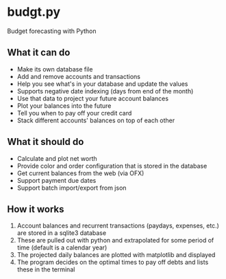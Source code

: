 # budgt.py
Budget forecasting with Python

## What it can do
  * Make its own database file
  * Add and remove accounts and transactions
  * Help you see what's in your database and update the values
  * Supports negative date indexing (days from end of the month)
  * Use that data to project your future account balances
  * Plot your balances into the future
  * Tell you when to pay off your credit card
  * Stack different accounts' balances on top of each other

## What it should do
  * Calculate and plot net worth
  * Provide color and order configuration that is stored in the database
  * Get current balances from the web (via OFX)
  * Support payment due dates
  * Support batch import/export from json

## How it works
  1. Account balances and recurrent transactions (paydays, expenses, etc.) are stored in a sqlite3 database
  2. These are pulled out with python and extrapolated for some period of time (default is a calendar year)
  3. The projected daily balances are plotted with matplotlib and displayed
  4. The program decides on the optimal times to pay off debts and lists these in the terminal
